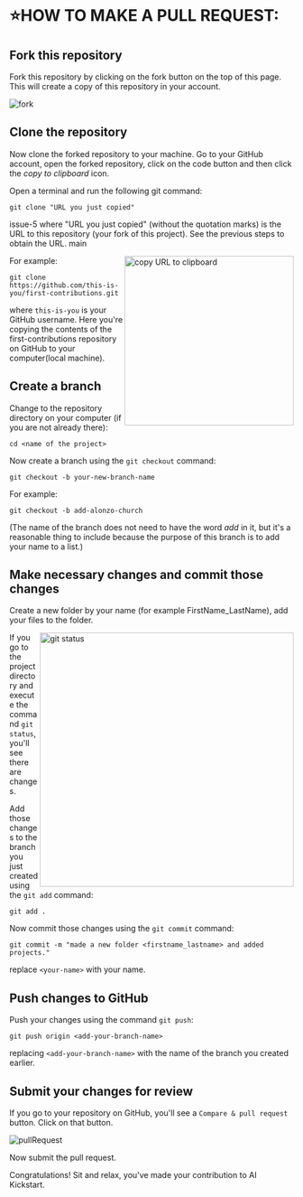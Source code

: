 # ⭐HOW TO MAKE A PULL REQUEST:

## Fork this repository

Fork this repository by clicking on the fork button on the top of this page.
This will create a copy of this repository in your account.

![fork](https://user-images.githubusercontent.com/72801405/112112697-d99d5e80-8bdb-11eb-9521-291f2f104258.PNG)

## Clone the repository

Now clone the forked repository to your machine. Go to your GitHub account, open the forked repository, click on the code button and then click the _copy to clipboard_ icon.

Open a terminal and run the following git command:

```
git clone "URL you just copied"
```

issue-5
where "URL you just copied" (without the quotation marks) is the URL to this repository (your fork of this project). See the previous steps to obtain the URL.
main

<img align="right" width="300" src="https://firstcontributions.github.io/assets/Readme/copy-to-clipboard.png" alt="copy URL to clipboard" />

For example:

```
git clone https://github.com/this-is-you/first-contributions.git
```

where `this-is-you` is your GitHub username. Here you're copying the contents of the first-contributions repository on GitHub to your computer(local machine).

## Create a branch

Change to the repository directory on your computer (if you are not already there):

```
cd <name of the project>
```

Now create a branch using the `git checkout` command:

```
git checkout -b your-new-branch-name
```

For example:

```
git checkout -b add-alonzo-church
```

(The name of the branch does not need to have the word _add_ in it, but it's a reasonable thing to include because the purpose of this branch is to add your name to a list.)

## Make necessary changes and commit those changes

Create a new folder by your name (for example FirstName_LastName), add your files to the folder.

<img align="right" width="450" src="https://firstcontributions.github.io/assets/Readme/git-status.png" alt="git status" />

If you go to the project directory and execute the command `git status`, you'll see there are changes.

Add those changes to the branch you just created using the `git add` command:

```
git add .
```

Now commit those changes using the `git commit` command:

```
git commit -m "made a new folder <firstname_lastname> and added projects."
```

replace `<your-name>` with your name.

## Push changes to GitHub

Push your changes using the command `git push`:

```
git push origin <add-your-branch-name>
```

replacing `<add-your-branch-name>` with the name of the branch you created earlier.

## Submit your changes for review

If you go to your repository on GitHub, you'll see a `Compare & pull request` button. Click on that button.

![pullRequest](https://user-images.githubusercontent.com/72801405/112118221-25530680-8be2-11eb-8ed1-3a8d217371da.PNG)

Now submit the pull request.


Congratulations! Sit and relax, you've made your contribution to AI Kickstart.

